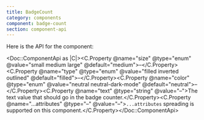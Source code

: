 ```yaml
---
title: BadgeCount
category: components
component: badge-count
section: component-api
---
```


Here is the API for the component:

<Doc::ComponentApi as |C|><C.Property @name="size" @type="enum" @value="small medium large" @default="medium">–</C.Property><C.Property @name="type" @type="enum" @value="filled inverted outlined" @default="filled">–</C.Property><C.Property @name="color" @type="enum" @value="neutral neutral-dark-mode" @default="neutral">–</C.Property><C.Property @name="text" @type="string" @value="–">The text value that should go in the badge counter.</C.Property><C.Property @name="...attributes" @type="–" @value="–">`...attributes` spreading is supported on this component.</C.Property></Doc::ComponentApi>